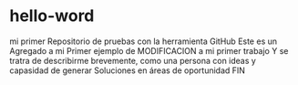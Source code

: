 # hello-word
mi primer Repositorio de pruebas  con la herramienta GitHub
Este es un Agregado a mi Primer ejemplo de MODIFICACION a mi primer trabajo
Y se tratra de describirme brevemente, como una persona con ideas y capasidad de generar Soluciones en áreas de oportunidad
FIN
